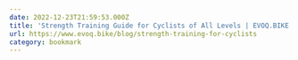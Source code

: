 ```yaml
---
date: 2022-12-23T21:59:53.000Z
title: 'Strength Training Guide for Cyclists of All Levels | EVOQ.BIKE'
url: https://www.evoq.bike/blog/strength-training-for-cyclists
category: bookmark
---
```

